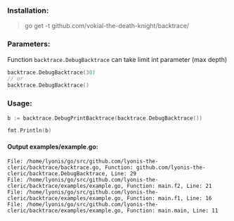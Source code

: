 ### Installation:
> go get -t github.com/vokial-the-death-knight/backtrace/

### Parameters:

Function `backtrace.DebugBacktrace` can take limit int parameter (max depth)

```go
backtrace.DebugBacktrace(30)
// or
backtrace.DebugBacktrace()
```


### Usage:

```go
b := backtrace.DebugPrintBacktrace(backtrace.DebugBacktrace())

fmt.Println(b)
```

#### Output examples/example.go:
```
File: /home/lyonis/go/src/github.com/lyonis-the-cleric/backtrace/backtrace.go, Function: github.com/lyonis-the-cleric/backtrace.DebugBacktrace, Line: 29 
File: /home/lyonis/go/src/github.com/lyonis-the-cleric/backtrace/examples/example.go, Function: main.f2, Line: 21 
File: /home/lyonis/go/src/github.com/lyonis-the-cleric/backtrace/examples/example.go, Function: main.f1, Line: 16 
File: /home/lyonis/go/src/github.com/lyonis-the-cleric/backtrace/examples/example.go, Function: main.main, Line: 11 
```
